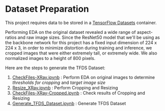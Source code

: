 # Dataset Preparation

This project requires data to be stored in a [TensorFlow Datasets](https://www.tensorflow.org/datasets/overview) container.

Performing EDA on the original dataset revealed a wide range of aspect-ratios and raw image sizes. Since the ResNet50 model that we'll be using as the backbone network for this project has a fixed input dimension of 224 x 224 x 3, in order to minimize distortion during training and inference, we cropped images that were either extremely tall, or extremely wide. We also normalized images to a height of 800 pixels.

Here are the steps to generate the TFDS Dataset:

1. [CheckFiles-XRay.ipynb](CheckFiles-XRay.ipynb) : Perform EDA on original images to determine *thresholds for cropping* and *target image size*
2. [Resize_XRay.ipynb](Resize_XRay.ipynb) : Perform Cropping and Resizing
3. [CheckFiles-XRay-Cropped.ipynb](CheckFiles-XRay-Cropped.ipynb) : Check results of Cropping and Resizing
4. [Generate_TFDS_Dataset.ipynb](Generate_TFDS_Dataset.ipynb) : Generate TFDS Dataset
